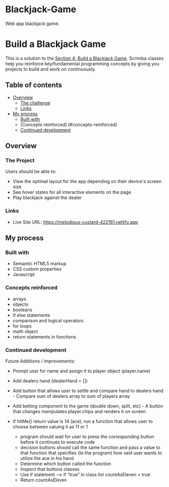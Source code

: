 # Blackjack-Game
 Web app blackjack game.


# Build a Blackjack Game

This is a solution to the [Section 4: Build a Blackjack Game](https://scrimba.com/learn/learnjavascript/lets-build-a-blackjack-game-coa954d1fb213d2a9d5a1c8ab). Scrimba classes help you reinforce key/fundamental programming concepts by giving you projects to build and work on continuously.

## Table of contents

- [Overview](#overview)
  - [The challenge](#the-challenge)
  - [Links](#links)
- [My process](#my-process)
  - [Built with](#built-with)
  - [Concepts reinforced] (#concepts-reinforced)
  - [Continued development](#continued-development)

## Overview

### The Project

Users should be able to:

- View the optimal layout for the app depending on their device's screen size
- See hover states for all interactive elements on the page
- Play blackjack against the dealer

### Links

- Live Site URL: https://melodious-custard-422181.netlify.app

## My process

### Built with

- Semantic HTML5 markup
- CSS custom properties
- Javascript

### Concepts reinforced

- arrays
- objects
- booleans
- if else statements
- comparison and logical operators
- for loops
- math object
- return statements in functions

### Continued development

Future Additions / improvements:

- Prompt user for name and assign it to player object (player.name)

- Add dealers hand (dealerHand = [])

- Add button that allows user to settle and compare hand to dealers hand
      - Compare sum of dealers array to sum of players array

- Add betting component to the game (double down, split, etc)
      - A button that changes manipulates player.chips and renders it on screen

- If hitMe() return value is 14 (ace), run a function that allows user to choose between valuing it as 11 or  1
  	- program should wait for user to press the corresponding button before it continues to execute code
    - decision buttons should call the same function and pass a value to that function that specifies (to the program) how said user wants to utilize the ace in his hand
    - Determine which button called the function
    - Inspect that buttons classes
    - Use if statement —> if “true” in class list countAsEleven = true
    - Return countAsEleven

